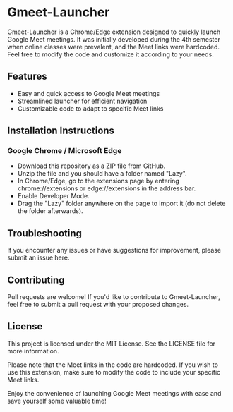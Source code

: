 # Gmeet-Launcher

Gmeet-Launcher is a Chrome/Edge extension designed to quickly launch Google Meet meetings. It was initially developed during the 4th semester when online classes were prevalent, and the Meet links were hardcoded. Feel free to modify the code and customize it according to your needs.

## Features

- Easy and quick access to Google Meet meetings
- Streamlined launcher for efficient navigation
- Customizable code to adapt to specific Meet links

## Installation Instructions

### Google Chrome / Microsoft Edge

- Download this repository as a ZIP file from GitHub.
- Unzip the file and you should have a folder named "Lazy".
- In Chrome/Edge, go to the extensions page by entering chrome://extensions or edge://extensions in the address bar.
- Enable Developer Mode.
- Drag the "Lazy" folder anywhere on the page to import it (do not delete the folder afterwards).

## Troubleshooting

If you encounter any issues or have suggestions for improvement, please submit an issue here.

## Contributing

Pull requests are welcome! If you'd like to contribute to Gmeet-Launcher, feel free to submit a pull request with your proposed changes.

## License

This project is licensed under the MIT License. See the LICENSE file for more information.

Please note that the Meet links in the code are hardcoded. If you wish to use this extension, make sure to modify the code to include your specific Meet links.

Enjoy the convenience of launching Google Meet meetings with ease and save yourself some valuable time!
